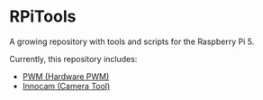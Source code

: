 # RPiTools

A growing repository with tools and scripts for the Raspberry Pi 5.

Currently, this repository includes:

- [PWM (Hardware PWM)](./zsh/pwm/README.md)
- [Innocam (Camera Tool)](./zsh/innocam/README.md)